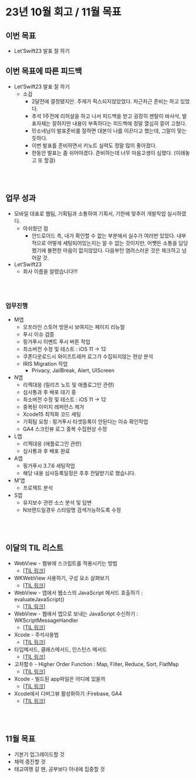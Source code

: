 # 23년 10월 회고 / 11월 목표


## 이번 목표

- Let’Swift23 발표 잘 하기
    


## 이번 목표에 따른 피드백

- Let’Swift23 발표 잘 하기
    - 소감
        - 2달전에 결정됐지만. 주제가 픽스되지않았었다.  차근차근 준비는 하고 있었다.
        - 추석 1주전에  리허설을 하고 나서 피드백을 받고 굉장히 멘탈이 바사삭, 발표자체는 잘하지만 내용이 부족하다는 피드백에 정말 열심히 뜯어 고쳤다.
        - 민소네님이 발표준비를 잘하면 대본이 나를 이끈다고 했는데, 그말이 맞는 듯하다.
        - 이번 발표를 준비하면서 키노트 실력도 정말 많이 좋아졌다.
        - 한동안 발표는 좀 쉬어야겠다. 준비하는데 너무 마음고생이 심했다. (이래놓고 또 할걸)
    
<br><br>

## 업무 성과

- 모바일 대표로 웹팀, 기획팀과 소통하여 기획서, 기한에 맞추어 개발작업 실시하였다.
    - 아쉬웠던 점
        - 안드로이드 측, 내가 확인할 수 없는 부분에서 실수가 여러번 있었다. 내부적으로 어떻게 세팅되어있는지는 알 수 없는 것이지만, 어쩃든 소통을 담당했기에 불편한 마음이 없지않았다. 다음부턴 염려스러운 것은 체크하고 넘어갈 것.
- Let’Swift23
    - 회사 이름을 알렸습니다!!!


<br><br>

### 업무진행

- M앱
    - 오프라인 스토어 방문시 보여지는 페이지 리뉴얼
    - 푸시 이슈 검증
    - 핑거푸시 이벤트 푸시 버튼 작업
    - 최소버전 수정 및 테스트 : iOS 11 -> 12
    - 쿠폰다운로드시 와이즈트래커 로그가 수집되지않는 현상 분석
    - IRIS Migration 작업
        - Privacy, JailBreak, Alert, UIScreen
- N앱
    - 리젝대응 (릴리즈 노트 및 애플로그인 관련)
    - 심사통과 후 배포 대기 중
    - 최소버전 수정 및 테스트 : iOS 11 -> 12
    - 중복된 이미지 레퍼런스 제거
    - Xcode15 최적화 코드 세팅
    - 기획팀 요청 : 핑거푸시 타겟등록이 안된다는 이슈 확인작업
    - GA4 스크린뷰 로그 중복 수집현상 수정
- L앱
    - 리젝대응 (애플로그인 관련)
    - 심사통과 후 배포 완료
- A앱
    - 핑거푸시 3.7.6 세팅작업
    - 해당 내용 심사등록일정은 추후 전달받기로 했습니다.
- M’앱
    - 프로젝트 분석
- S앱
    - 유지보수 관련 소스 분석 및 답변
    - N브랜드일경우 스타일명 검색가능하도록 수정

<BR><BR>

## 이달의 TIL 리스트

- WebView - 웹뷰에 스크립트를 적용시키는 방법
    - [[TIL 링크]](https://github.com/isGeekCode/TIL/blob/main/iOS-Networking/WebView_Adjust_Script.md)
- WKWebView 사용하기, 구성 요소 살펴보기
    - [[TIL 링크]](https://github.com/isGeekCode/TIL/blob/main/iOS-Networking/WebView_00_INTRO.md)
- WebView - 앱에서 웹소스의 JavaScript 메서드 호출하기 : evaluateJavaScript()
    - [[TIL 링크]](https://github.com/isGeekCode/TIL/blob/main/iOS-Networking/WebView_Sending_JS.md)
- WebView - 웹에서 앱으로 보내는 JavaScript 수신하기 : WKScriptMessageHandler
    - [[TIL 링크]](https://github.com/isGeekCode/TIL/blob/main/iOS-Networking/WebView_CatchingJS.md)
- Xcode - 주석사용법
    - [[TIL 링크]](https://github.com/isGeekCode/TIL/blob/main/iOS-Environment/PragmaMark.md)
- 타입메서드, 클래스메서드, 인스턴스 메서드
    - [[TIL 링크]](https://github.com/isGeekCode/TIL/blob/main/iOS-Swift/aboutPropertyWith_static.md)
- 고차함수 - Higher Order Function : Map, Filter, Reduce, Sort, FlatMap
    - [[TIL 링크]](https://github.com/isGeekCode/TIL/blob/main/iOS-Swift/higherOrderFuction.md)
- Xcode - 빌드된 app파일은 어디에 있을까
    - [[TIL 링크]](https://github.com/isGeekCode/TIL/blob/main/iOS-Environment/Bundle_derivedData.md)
- Xcode에서 디버그뷰 활성화하기 :Firebase, GA4
    - [[TIL 링크]](https://github.com/isGeekCode/TIL/blob/main/iOS-Environment/firebase_debugView.md)


<BR><BR>


## 11월 목표

- 기본기 업그레이드할 것
- 체력 증진할 것
- 태교여행 갈 뗀, 공부보다 아내에 집중할 것
